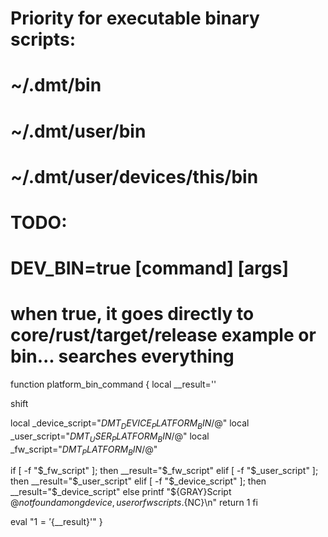 # Priority for executable binary scripts:
#
# ~/.dmt/bin
# ~/.dmt/user/bin
# ~/.dmt/user/devices/this/bin
#
# TODO:
# DEV_BIN=true [command] [args]
# when true, it goes directly to core/rust/target/release example or bin... searches everything
function platform_bin_command {
  local __result=''

  shift

  local _device_script="${DMT_DEVICE_PLATFORM_BIN}/$@"
  local _user_script="${DMT_USER_PLATFORM_BIN}/$@"
  local _fw_script="${DMT_PLATFORM_BIN}/$@"

  if [ -f "$_fw_script" ]; then
    __result="$_fw_script"
  elif [ -f "$_user_script" ]; then
    __result="$_user_script"
  elif [ -f "$_device_script" ]; then
    __result="$_device_script"
  else
    printf "${GRAY}Script $@ not found among device, user or fw scripts.${NC}\n"
    return 1
  fi

  eval "$1='${__result}'"
}
